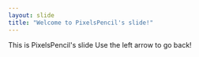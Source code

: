 ```yaml
---
layout: slide
title: "Welcome to PixelsPencil's slide!"
---
```


This is PixelsPencil's slide
Use the left arrow to go back!
